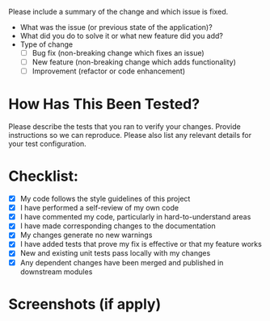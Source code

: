 Please include a summary of the change and which issue is fixed.

- What was the issue (or previous state of the application)?
- What did you do to solve it or what new feature did you add?
- Type of change
    - [ ] Bug fix (non-breaking change which fixes an issue)
    - [ ] New feature (non-breaking change which adds functionality)
    - [ ] Improvement (refactor or code enhancement)
# How Has This Been Tested?
Please describe the tests that you ran to verify your changes. Provide instructions so we can reproduce. Please also list any relevant details for your test configuration.
# Checklist:
- [X] My code follows the style guidelines of this project
- [X] I have performed a self-review of my own code
- [X] I have commented my code, particularly in hard-to-understand areas
- [X] I have made corresponding changes to the documentation
- [X] My changes generate no new warnings
- [X] I have added tests that prove my fix is effective or that my feature works
- [X] New and existing unit tests pass locally with my changes
- [X] Any dependent changes have been merged and published in downstream modules
# Screenshots (if apply)
